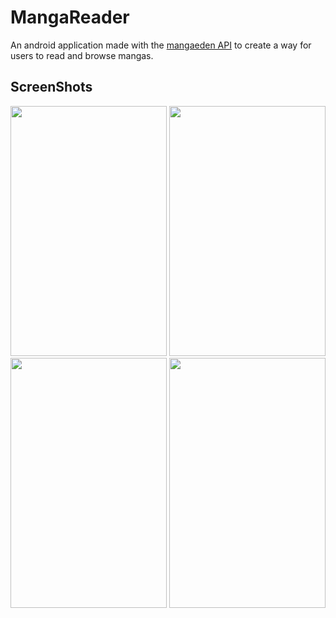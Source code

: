 # MangaReader


<p> An android application made with the <a target="_blank" href="http://www.mangaeden.com/api/"> mangaeden API</a> to create a way for users to read and browse mangas.

<h2> ScreenShots </h2>

<img src="https://github.com/TaiwoO/Manga-Reader/blob/master/Screenshots/Phone/img1.png" width="250" height="400">
<img src="https://github.com/TaiwoO/Manga-Reader/blob/master/Screenshots/Phone/img2.png" width="250" height="400">
<img src="https://github.com/TaiwoO/Manga-Reader/blob/master/Screenshots/Phone/img3.png" width="250" height="400">
<img src="https://github.com/TaiwoO/Manga-Reader/blob/master/Screenshots/Phone/img4.png" width="250" height="400">



